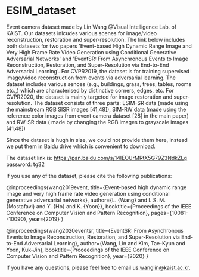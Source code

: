 # ESIM_dataset
Event camera dataset made by Lin Wang @Visual Intelligence Lab. of KAIST. 
Our datasets inlcudes various scenes for image/video reconstruction, restoration and super-resolution. 
The link below includes both datasets for two papers 'Event-based High Dynamic Range Image and Very High Frame Rate Video Generation using Conditional Generative Adversarial Networks' and 'EventSR: From Asynchronous Events to Image Reconstruction, Restoration, and Super-Resolution via End-to-End Adversarial Learning'.  For CVPR2019, the dataset is for training supervised image/video reconstruction from events via adversarial learning. The dataset includes various sences (e.g., buildings, grass, trees, tables, rooms etc.,) which are characterised by distinctive corners, edges, etc. For CVPR2020, the dataset is mainly targeted for image restoration and super-resolution. The dataset consists of three parts: ESIM-SR data (made using the mainstream RGB SISR images [41,48]), SIM-RW data (made using the reference color images from event camera dataset [28] in the main paper) and RW-SR data ( made by changing the RGB images to grayscale images [41,48])


Since the dataset is hugh in size, we could not provide them here, instead we put them in Baidu drive which is convenient to download.

The dataset link is: https://pan.baidu.com/s/14IEOUrMRtX5G79Z3NdkZLg password: tg32 

If you use any of the dataset, please cite the following publications: 

@inproceedings{wang2019event,
  title={Event-based high dynamic range image and very high frame rate video generation using conditional generative adversarial networks},
  author={L. {Wang} and I. S. M. {Mostafavi} and Y. {Ho} and K. {Yoon}},
  booktitle={Proceedings of the IEEE Conference on Computer Vision and Pattern Recognition},
  pages={10081--10090},
  year={2019}
}

@inproceedings{wang2020eventsr,
  title={EventSR: From Asynchronous Events to Image Reconstruction, Restoration, and Super-Resolution via End-to-End Adversarial Learning},
  author={Wang, Lin and Kim, Tae-Kyun and Yoon, Kuk-Jin},
  booktitle={Proceedings of the IEEE Conference on Computer Vision and Pattern Recognition},
  year={2020}
}

If you have any questions, please feel free to email us:wanglin@kaist.ac.kr.






